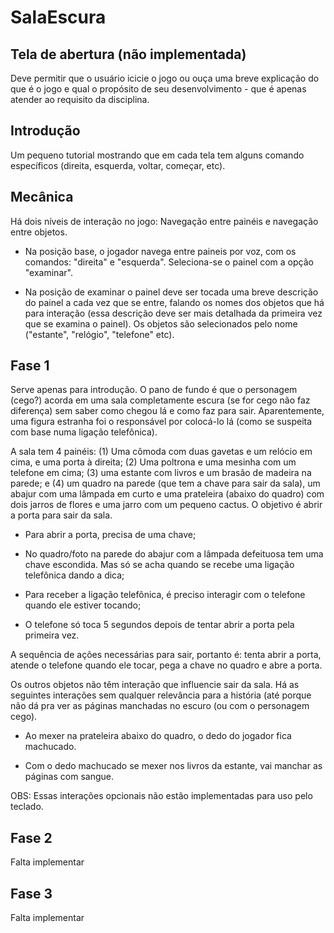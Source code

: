 # SalaEscura
## Tela de abertura (não implementada)
Deve permitir que o usuário icicie o jogo ou ouça uma breve explicação do que é o jogo e qual o propósito de seu desenvolvimento - que é apenas atender ao requisito da disciplina.

## Introdução
Um pequeno tutorial mostrando que em cada tela tem alguns comando específicos (direita, esquerda, voltar, começar, etc).

## Mecânica
Há dois níveis de interação no jogo: Navegação entre painéis e navegação entre objetos.

* Na posição base, o jogador navega entre paineis por voz, com os comandos: "direita" e "esquerda". Seleciona-se o painel com a opção "examinar".

* Na posição de examinar o painel deve ser tocada uma breve descrição do painel a cada vez que se entre, falando os nomes dos objetos que há para interação (essa descrição deve ser mais detalhada da primeira vez que se examina o painel). Os objetos são selecionados pelo nome ("estante", "relógio", "telefone" etc).

## Fase 1
Serve apenas para introdução. O pano de fundo é que o personagem (cego?) acorda em uma sala completamente escura (se for cego não faz diferença) sem saber como chegou lá e como faz para sair. Aparentemente, uma figura estranha foi o responsável por colocá-lo lá (como se suspeita com base numa ligação telefônica). 

A sala tem 4 painéis: (1) Uma cômoda com duas gavetas e um relócio em cima, e uma porta à direita; (2) Uma poltrona e uma mesinha com um telefone em cima; (3) uma estante com livros e um brasão de madeira na parede; e (4) um quadro na parede (que tem a chave para sair da sala), um abajur com uma lâmpada em curto e uma prateleira (abaixo do quadro) com dois jarros de flores e uma jarro com um pequeno cactus. O objetivo é abrir a porta para sair da sala.

* Para abrir a porta, precisa de uma chave;

* No quadro/foto na parede do abajur com a lâmpada defeituosa tem uma chave escondida. Mas só se acha quando se recebe uma ligação telefônica dando a dica;

* Para receber a ligação telefônica, é preciso interagir com o telefone quando ele estiver tocando;

* O telefone só toca 5 segundos depois de tentar abrir a porta pela primeira vez.

A sequência de ações necessárias para sair, portanto é: tenta abrir a porta, atende o telefone quando ele tocar, pega a chave no quadro e abre a porta.

Os outros objetos não têm interação que influencie sair da sala. Há as seguintes interações sem qualquer relevância para a história (até porque não dá pra ver as páginas manchadas no escuro (ou com o personagem cego).

* Ao mexer na prateleira abaixo do quadro, o dedo do jogador fica machucado.

* Com o dedo machucado se mexer nos livros da estante, vai manchar as páginas com sangue.

OBS: Essas interações opcionais não estão implementadas para uso pelo teclado.

## Fase 2
Falta implementar

## Fase 3
Falta implementar
